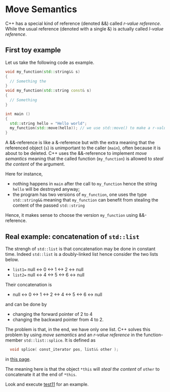 Move Semantics
===============

C++ has a special kind of reference (denoted &&) called *r-value reference*.
While the usual reference (denoted with a single &) is actually called *l-value reference*.

First toy example
------------------

Let us take the following code as example.
```C++
void my_function(std::string&& s)
{
  // Something the 
}
void my_function(std::string const& s)
{
  // Something
}

int main () 
{
  std::string hello = "Hello world";
  my_function(std::move(hello)); // we use std::move() to make a r-value reference.
}
```
A &&-reference is like a &-reference but with the extra meaning that the referenced object (`s`) is unimportant to the caller (`main`), often because it is about to be deleted.
C++ uses the &&-reference to implement *move semantics* meaning that the called function (`my_function`) is allowed to *steal the content* of the argument.

Here for instance, 
- nothing happens in `main` after the call to `my_function` hence the string `hello` will be destroyed anyway; 
- the program has two versions of `my_function`, one uses the type `std::string&&` meaning that `my_function` can benefit from stealing the content of the passed `std::string`

Hence, it makes sense to choose the version `my_function` using &&-reference.


Real example: concatenation of `std::list`
------------------------------------
The strengh of `std::list` is that concatenation may be done in constant time. Indeed `std::list` is a doubly-linked list hence consider the two lists below.

- `list1=`  null <-> 0 <-> 1 <-> 2 <-> null
- `list2=`  null <-> 4 <-> 5 <-> 6 <-> null

Their concatenation is

- null <-> 0 <-> 1 <-> 2 <-> 4 <-> 5 <-> 6 <-> null

and can be done by 

- changing the forward pointer of 2 to 4
- changing the backward pointer from 4 to 2.

The problem is that, in the end, we have only one list.  C++ solves this problem by using *move semantics* and an *r-value reference* in the function-member `std::list::splice`.
It is defined as
```C++
  void splice( const_iterator pos, list&& other ); 
```
in [this page](https://en.cppreference.com/w/cpp/container/list/splice).

The meaning here is that the object `*this` will *steal the content* of `other` to concatenate it at the end of `*this`.

Look and execute [test11](test11-splice.cpp) for an example.



